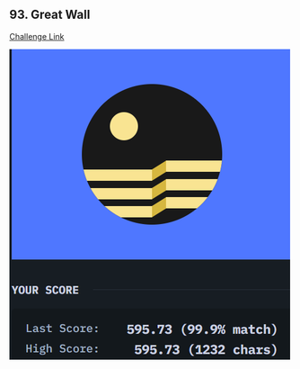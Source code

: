 ## 93. Great Wall  
[Challenge Link](https://cssbattle.dev/play/93)  

![Question](../../images/93.png)